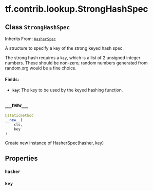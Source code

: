 <div itemscope itemtype="http://developers.google.com/ReferenceObject">
<meta itemprop="name" content="tf.contrib.lookup.StrongHashSpec" />
<meta itemprop="path" content="Stable" />
<meta itemprop="property" content="hasher"/>
<meta itemprop="property" content="key"/>
<meta itemprop="property" content="__new__"/>
</div>

# tf.contrib.lookup.StrongHashSpec

## Class `StrongHashSpec`

Inherits From: [`HasherSpec`](../../../tf/contrib/lookup/HasherSpec.md)

A structure to specify a key of the strong keyed hash spec.

The strong hash requires a `key`, which is a list of 2 unsigned integer
numbers. These should be non-zero; random numbers generated from random.org
would be a fine choice.

#### Fields:

* <b>`key`</b>: The key to be used by the keyed hashing function.

<h2 id="__new__"><code>__new__</code></h2>

``` python
@staticmethod
__new__(
    cls,
    key
)
```

Create new instance of HasherSpec(hasher, key)



## Properties

<h3 id="hasher"><code>hasher</code></h3>



<h3 id="key"><code>key</code></h3>






